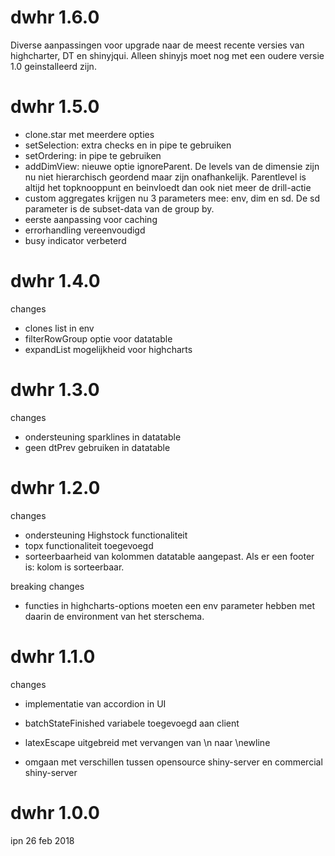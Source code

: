 
dwhr 1.6.0
==========

Diverse aanpassingen voor upgrade naar de meest recente versies van highcharter, DT en shinyjqui.  Alleen shinyjs moet nog met een oudere versie 1.0 geinstalleerd zijn.


dwhr 1.5.0
==========

* clone.star met meerdere opties
* setSelection: extra checks en in pipe te gebruiken
* setOrdering: in pipe te gebruiken
* addDimView: nieuwe optie ignoreParent. De levels van de dimensie zijn nu niet hierarchisch geordend maar zijn onafhankelijk. Parentlevel is altijd het topknooppunt en beinvloedt dan ook niet meer de drill-actie
* custom aggregates krijgen nu 3 parameters mee: env, dim en sd. De sd parameter is de subset-data van de group by.
* eerste aanpassing voor caching
* errorhandling vereenvoudigd
* busy indicator verbeterd


dwhr 1.4.0
==========

changes

* clones list in env
* filterRowGroup optie voor datatable
* expandList mogelijkheid voor highcharts

dwhr 1.3.0
==========

changes

* ondersteuning sparklines in datatable
* geen dtPrev gebruiken in datatable


dwhr 1.2.0
==========

changes

* ondersteuning Highstock functionaliteit
* topx functionaliteit toegevoegd
* sorteerbaarheid van kolommen datatable aangepast. Als er een footer is: kolom is sorteerbaar.

breaking changes

* functies in highcharts-options moeten een env parameter hebben met daarin de environment van het sterschema.


dwhr 1.1.0
==========

changes

* implementatie van accordion in UI

* batchStateFinished variabele toegevoegd aan client

* latexEscape uitgebreid met vervangen van \n naar \\newline

* omgaan met verschillen tussen opensource shiny-server en commercial shiny-server


dwhr 1.0.0
==========

ipn 26 feb 2018